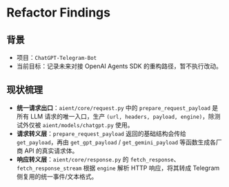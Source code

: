 # Refactor Findings

## 背景
- 项目：`ChatGPT-Telegram-Bot`
- 当前目标：记录未来对接 OpenAI Agents SDK 的重构路径，暂不执行改动。

## 现状梳理
- **统一请求出口**：`aient/core/request.py` 中的 `prepare_request_payload` 是所有 LLM 请求的唯一入口，生产 `(url, headers, payload, engine)`，除测试外仅被 `aient/models/chatgpt.py` 使用。
- **请求转义层**：`prepare_request_payload` 返回的基础结构会传给 `get_payload`，再由 `get_gpt_payload` / `get_gemini_payload` 等函数生成各厂商 API 的真实请求体。
- **响应转义层**：`aient/core/response.py` 的 `fetch_response`、`fetch_response_stream` 根据 `engine` 解析 HTTP 响应，将其转成 Telegram 侧复用的统一事件/文本格式。


